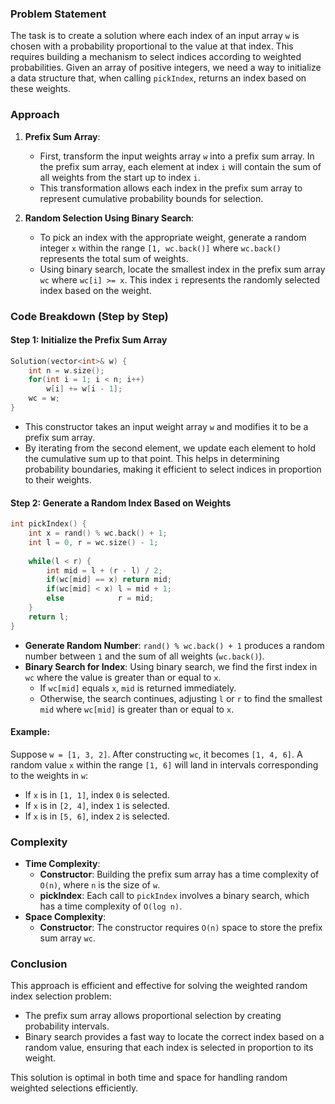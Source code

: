### Problem Statement

The task is to create a solution where each index of an input array `w` is chosen with a probability proportional to the value at that index. This requires building a mechanism to select indices according to weighted probabilities. Given an array of positive integers, we need a way to initialize a data structure that, when calling `pickIndex`, returns an index based on these weights.

### Approach

1. **Prefix Sum Array**:
   - First, transform the input weights array `w` into a prefix sum array. In the prefix sum array, each element at index `i` will contain the sum of all weights from the start up to index `i`.
   - This transformation allows each index in the prefix sum array to represent cumulative probability bounds for selection.

2. **Random Selection Using Binary Search**:
   - To pick an index with the appropriate weight, generate a random integer `x` within the range `[1, wc.back()]` where `wc.back()` represents the total sum of weights.
   - Using binary search, locate the smallest index in the prefix sum array `wc` where `wc[i] >= x`. This index `i` represents the randomly selected index based on the weight.

### Code Breakdown (Step by Step)

#### Step 1: Initialize the Prefix Sum Array

```cpp
Solution(vector<int>& w) {
    int n = w.size();
    for(int i = 1; i < n; i++)
        w[i] += w[i - 1];
    wc = w;
}
```

- This constructor takes an input weight array `w` and modifies it to be a prefix sum array.
- By iterating from the second element, we update each element to hold the cumulative sum up to that point. This helps in determining probability boundaries, making it efficient to select indices in proportion to their weights.

#### Step 2: Generate a Random Index Based on Weights

```cpp
int pickIndex() {
    int x = rand() % wc.back() + 1;
    int l = 0, r = wc.size() - 1;
    
    while(l < r) {
        int mid = l + (r - l) / 2;
        if(wc[mid] == x) return mid;
        if(wc[mid] < x) l = mid + 1;
        else            r = mid;
    }
    return l;
}
```

- **Generate Random Number**: `rand() % wc.back() + 1` produces a random number between `1` and the sum of all weights (`wc.back()`).
- **Binary Search for Index**: Using binary search, we find the first index in `wc` where the value is greater than or equal to `x`.
   - If `wc[mid]` equals `x`, `mid` is returned immediately.
   - Otherwise, the search continues, adjusting `l` or `r` to find the smallest `mid` where `wc[mid]` is greater than or equal to `x`.

#### Example:
Suppose `w = [1, 3, 2]`. After constructing `wc`, it becomes `[1, 4, 6]`. A random value `x` within the range `[1, 6]` will land in intervals corresponding to the weights in `w`:
- If `x` is in `[1, 1]`, index `0` is selected.
- If `x` is in `[2, 4]`, index `1` is selected.
- If `x` is in `[5, 6]`, index `2` is selected.

### Complexity

- **Time Complexity**:
   - **Constructor**: Building the prefix sum array has a time complexity of `O(n)`, where `n` is the size of `w`.
   - **pickIndex**: Each call to `pickIndex` involves a binary search, which has a time complexity of `O(log n)`.
- **Space Complexity**:
   - **Constructor**: The constructor requires `O(n)` space to store the prefix sum array `wc`.

### Conclusion

This approach is efficient and effective for solving the weighted random index selection problem:
- The prefix sum array allows proportional selection by creating probability intervals.
- Binary search provides a fast way to locate the correct index based on a random value, ensuring that each index is selected in proportion to its weight.
  
This solution is optimal in both time and space for handling random weighted selections efficiently.